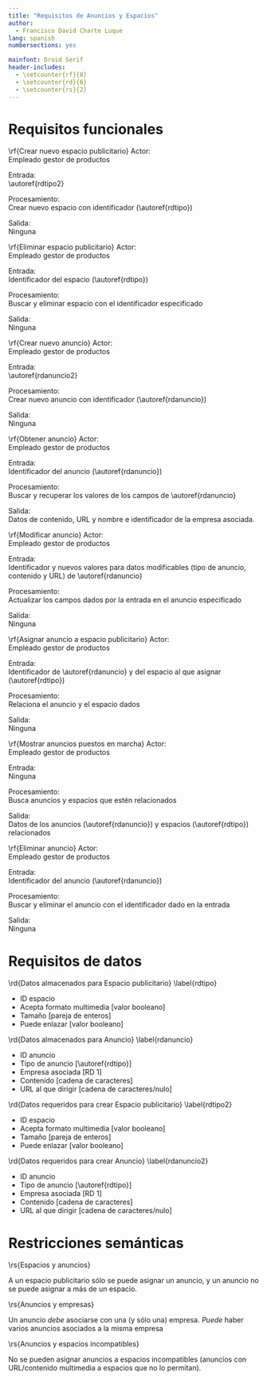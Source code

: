 ```yaml
---
title: "Requisitos de Anuncios y Espacios"
author:
  - Francisco David Charte Luque
lang: spanish
numbersections: yes

mainfont: Droid Serif
header-includes:
  - \setcounter{rf}{8}
  - \setcounter{rd}{6}
  - \setcounter{rs}{2}
---
```


# Requisitos funcionales

\rf{Crear nuevo espacio publicitario}
Actor:  
Empleado gestor de productos

Entrada:  
\autoref{rdtipo2}

Procesamiento:  
Crear nuevo espacio con identificador (\autoref{rdtipo})

Salida:  
Ninguna

\rf{Eliminar espacio publicitario}
Actor:  
Empleado gestor de productos

Entrada:  
Identificador del espacio (\autoref{rdtipo})

Procesamiento:  
Buscar y eliminar espacio con el identificador especificado

Salida:  
Ninguna

\rf{Crear nuevo anuncio}
Actor:  
Empleado gestor de productos

Entrada:  
\autoref{rdanuncio2}

Procesamiento:  
Crear nuevo anuncio con identificador (\autoref{rdanuncio})

Salida:  
Ninguna

\rf{Obtener anuncio}
Actor:  
Empleado gestor de productos

Entrada:  
Identificador del anuncio (\autoref{rdanuncio})

Procesamiento:  
Buscar y recuperar los valores de los campos de \autoref{rdanuncio}

Salida:  
Datos de contenido, URL y nombre e identificador de la empresa asociada.

\rf{Modificar anuncio}
Actor:  
Empleado gestor de productos

Entrada:  
Identificador y nuevos valores para datos modificables (tipo de anuncio, contenido y URL) de \autoref{rdanuncio}

Procesamiento:  
Actualizar los campos dados por la entrada en el anuncio especificado

Salida:  
Ninguna

\rf{Asignar anuncio a espacio publicitario}
Actor:  
Empleado gestor de productos

Entrada:  
Identificador de \autoref{rdanuncio} y del espacio al que asignar (\autoref{rdtipo})

Procesamiento:  
Relaciona el anuncio y el espacio dados

Salida:  
Ninguna

\rf{Mostrar anuncios puestos en marcha}
Actor:  
Empleado gestor de productos

Entrada:  
Ninguna

Procesamiento:  
Busca anuncios y espacios que estén relacionados

Salida:  
Datos de los anuncios (\autoref{rdanuncio}) y espacios (\autoref{rdtipo}) relacionados

\rf{Eliminar anuncio}
Actor:  
Empleado gestor de productos

Entrada:  
Identificador del anuncio (\autoref{rdanuncio})

Procesamiento:  
Buscar y eliminar el anuncio con el identificador dado en la entrada

Salida:  
Ninguna


# Requisitos de datos

\rd{Datos almacenados para Espacio publicitario}
\label{rdtipo}

- ID espacio
- Acepta formato multimedia [valor booleano]
- Tamaño [pareja de enteros]
- Puede enlazar [valor booleano]

\rd{Datos almacenados para Anuncio}
\label{rdanuncio}

- ID anuncio
- Tipo de anuncio [\autoref{rdtipo}]
- Empresa asociada [RD 1]
- Contenido [cadena de caracteres]
- URL al que dirigir [cadena de caracteres/nulo]

\rd{Datos requeridos para crear Espacio publicitario}
\label{rdtipo2}

- ID espacio
- Acepta formato multimedia [valor booleano]
- Tamaño [pareja de enteros]
- Puede enlazar [valor booleano]

\rd{Datos requeridos para crear Anuncio}
\label{rdanuncio2}

- ID anuncio
- Tipo de anuncio [\autoref{rdtipo}]
- Empresa asociada [RD 1]
- Contenido [cadena de caracteres]
- URL al que dirigir [cadena de caracteres/nulo]

# Restricciones semánticas

\rs{Espacios y anuncios}

A un espacio publicitario sólo se puede asignar un anuncio, y un anuncio no se puede asignar a más de un espacio.

\rs{Anuncios y empresas}

Un anuncio *debe* asociarse con una (y sólo una) empresa. *Puede* haber varios anuncios asociados
a la misma empresa

\rs{Anuncios y espacios incompatibles}

No se pueden asignar anuncios a espacios incompatibles (anuncios con URL/contenido multimedia a espacios que no lo permitan).
